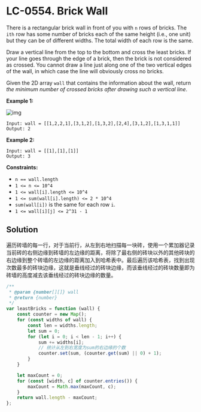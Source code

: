 # LC-0554. Brick Wall

There is a rectangular brick wall in front of you with `n` rows of bricks. The `ith` row has some number of bricks each of the same height (i.e., one unit) but they can be of different widths. The total width of each row is the same.

Draw a vertical line from the top to the bottom and cross the least bricks. If your line goes through the edge of a brick, then the brick is not considered as crossed. You cannot draw a line just along one of the two vertical edges of the wall, in which case the line will obviously cross no bricks.

Given the 2D array `wall` that contains the information about the wall, return _the minimum number of crossed bricks after drawing such a vertical line_.

**Example 1:**

![img](https://assets.leetcode.com/uploads/2021/04/24/cutwall-grid.jpg)

```
Input: wall = [[1,2,2,1],[3,1,2],[1,3,2],[2,4],[3,1,2],[1,3,1,1]]
Output: 2
```

**Example 2:**

```
Input: wall = [[1],[1],[1]]
Output: 3
```

**Constraints:**

-   `n == wall.length`
-   `1 <= n <= 10^4`
-   `1 <= wall[i].length <= 10^4`
-   `1 <= sum(wall[i].length) <= 2 * 10^4`
-   `sum(wall[i])` is the same for each row `i`.
-   `1 <= wall[i][j] <= 2^31 - 1`

## Solution

遍历砖墙的每一行，对于当前行，从左到右地扫描每一块砖，使用一个累加器记录当前砖的右侧边缘到砖墙的左边缘的距离，将除了最右侧的砖块以外的其他砖块的右边缘到整个砖墙的左边缘的距离加入到哈希表中。最后遍历该哈希表，找到出现次数最多的砖块边缘，这就是垂线经过的砖块边缘，而该垂线经过的砖块数量即为砖墙的高度减去该垂线经过的砖块边缘的数量。

```javascript
/**
 * @param {number[][]} wall
 * @return {number}
 */
var leastBricks = function (wall) {
    const counter = new Map();
    for (const widths of wall) {
        const len = widths.length;
        let sum = 0;
        for (let i = 0; i < len - 1; i++) {
            sum += widths[i];
            // 统计从左到右宽度为sum的右边缘的个数
            counter.set(sum, (counter.get(sum) || 0) + 1);
        }
    }

    let maxCount = 0;
    for (const [width, c] of counter.entries()) {
        maxCount = Math.max(maxCount, c);
    }
    return wall.length - maxCount;
};
```
